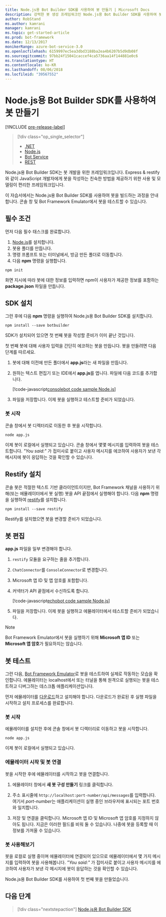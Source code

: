 ```yaml
---
title: Node.js용 Bot Builder SDK를 사용하여 봇 만들기 | Microsoft Docs
description: 강력한 봇 생성 프레임워크인 Node.js용 Bot Builder SDK를 사용하여 봇을 만듭니다.
author: RobStand
ms.author: kamrani
manager: kamrani
ms.topic: get-started-article
ms.prod: bot-framework
ms.date: 12/13/2017
monikerRange: azure-bot-service-3.0
ms.openlocfilehash: 6159997ec5ea3dbd3188ba2ea4b6207b5d9db08f
ms.sourcegitcommit: 97bb24f15041caccef4ca5736aa14f144881e0c6
ms.translationtype: HT
ms.contentlocale: ko-KR
ms.lasthandoff: 08/06/2018
ms.locfileid: "39567552"
---
```

# <a name="create-a-bot-with-the-bot-builder-sdk-for-nodejs"></a>Node.js용 Bot Builder SDK를 사용하여 봇 만들기

[!INCLUDE [pre-release-label](../includes/pre-release-label-v3.md)]

> [!div class="op_single_selector"]
> - [.NET](../dotnet/bot-builder-dotnet-quickstart.md)
> - [Node.js](../nodejs/bot-builder-nodejs-quickstart.md)
> - [Bot Service](../bot-service-quickstart.md)
> - [REST](../rest-api/bot-framework-rest-connector-quickstart.md)

Node.js용 Bot Builder SDK는 봇 개발을 위한 프레임워크입니다. Express & restify와 같이 JavaScript 개발자에게 봇을 작성하는 친숙한 방법을 제공하기 위한 사용 및 모델링이 편리한 프레임워크입니다.

이 자습서에서는 Node.js용 Bot Builder SDK를 사용하여 봇을 빌드하는 과정을 안내합니다. 콘솔 창 및 Bot Framework Emulator에서 봇을 테스트할 수 있습니다.

## <a name="prerequisites"></a>필수 조건
먼저 다음 필수 태스크를 완료합니다.

1. [Node.js](https://nodejs.org)를 설치합니다.
2. 봇용 폴더를 만듭니다.
3. 명령 프롬프트 또는 터미널에서, 방금 만든 폴더로 이동합니다.
4. 다음 **npm** 명령을 실행합니다.

```nodejs
npm init
```

화면 지시에 따라 봇에 대한 정보를 입력하면 npm이 사용자가 제공한 정보를 포함하는 **package.json** 파일을 만듭니다. 

## <a name="install-the-sdk"></a>SDK 설치
그런 후에 다음 **npm** 명령을 실행하여 Node.js용 Bot Builder SDK를 설치합니다.

```nodejs
npm install --save botbuilder
```

SDK가 설치되어 있으면 첫 번째 봇을 작성할 준비가 이미 끝난 것입니다.

첫 번째 봇에 대해 사용자 입력을 간단히 에코하는 봇을 만듭니다. 봇을 만들려면 다음 단계를 따르세요.

1. 봇에 대해 이전에 만든 폴더에서 **app.js**라는 새 파일을 만듭니다.
2. 원하는 텍스트 편집기 또는 IDE에서 **app.js**를 엽니다. 파일에 다음 코드를 추가합니다. 

   [!code-javascript[consolebot code sample Node.js](../includes/code/node-getstarted.js#consolebot)]

3. 파일을 저장합니다. 이제 봇을 실행하고 테스트할 준비가 되었습니다.

### <a name="start-your-bot"></a>봇 시작

콘솔 창에서 봇 디렉터리로 이동한 후 봇을 시작합니다.

```nodejs
node app.js
```

이제 봇이 로컬에서 실행되고 있습니다. 콘솔 창에서 몇몇 메시지를 입력하여 봇을 테스트합니다.
*"You said:"* 가 접미사로 붙이고 사용자 메시지를 에코하여 사용자가 보낸 각 메시지에 봇이 응답하는 것을 확인할 수 있습니다.

## <a name="install-restify"></a>Restify 설치

콘솔 봇은 적절한 텍스트 기반 클라이언트이지만, Bot Framework 채널을 사용하기 위해(또는 에뮬레이터에서 봇 실행) 봇을 API 끝점에서 실행해야 합니다. 다음 **npm** 명령을 실행하여 <a href="http://restify.com/" target="_blank">restify</a>를 설치합니다.

```nodejs
npm install --save restify
```

Restify를 설치했으면 봇을 변경할 준비가 되었습니다.

## <a name="edit-your-bot"></a>봇 편집

**app.js** 파일을 일부 변경해야 합니다. 

1. `restify` 모듈을 요구하는 줄을 추가합니다.
2. `ChatConnector`를 `ConsoleConnector`로 변경합니다.
3. Microsoft 앱 ID 및 앱 암호를 포함합니다.
4. 커넥터가 API 끝점에서 수신하도록 합니다.

   [!code-javascript[echobot code sample Node.js](../includes/code/node-getstarted.js#echobot)]

5. 파일을 저장합니다. 이제 봇을 실행하고 에뮬레이터에서 테스트할 준비가 되었습니다.

> [!NOTE] 
> Bot Framework Emulator에서 봇을 실행하기 위해 **Microsoft 앱 ID** 또는 **Microsoft 앱 암호**가 필요하지는 않습니다.

## <a name="test-your-bot"></a>봇 테스트
그런 다음, [Bot Framework Emulator](../bot-service-debug-emulator.md)로 봇을 테스트하여 실제로 작동하는 모습을 확인합니다. 에뮬레이터는 localhost에서 또는 터널을 통해 원격으로 실행되는 봇을 테스트하고 디버그하는 데스크톱 애플리케이션입니다.

먼저 에뮬레이터를 [다운로드](https://emulator.botframework.com)하고 설치해야 합니다. 다운로드가 완료된 후 실행 파일을 시작하고 설치 프로세스를 완료합니다.

### <a name="start-your-bot"></a>봇 시작

에뮬레이터를 설치한 후에 콘솔 창에서 봇 디렉터리로 이동하고 봇을 시작합니다.

```nodejs
node app.js
```
   
이제 봇이 로컬에서 실행되고 있습니다.

### <a name="start-the-emulator-and-connect-your-bot"></a>에뮬레이터 시작 및 봇 연결
봇을 시작한 후에 에뮬레이터를 시작하고 봇을 연결합니다.

1. 에뮬레이터 창에서 **새 봇 구성 만들기** 링크를 클릭합니다. 

2. 주소 표시줄에 `http://localhost:port-number/api/messages`를 입력합니다. 여기서 *port-number*는 애플리케이션이 실행 중인 브라우저에 표시되는 포트 번호와 일치합니다.

3. 저장 및 연결을 클릭합니다. Microsoft 앱 ID 및 Microsoft 앱 암호를 지정하지 않아도 됩니다. 지금은 이러한 필드를 비워 둘 수 있습니다. 나중에 봇을 등록할 때 이 정보를 가져올 수 있습니다.

### <a name="try-out-your-bot"></a>봇 사용해보기

봇을 로컬로 실행 중이며 에뮬레이터에 연결되어 있으므로 에뮬레이터에서 몇 가지 메시지를 입력하여 봇을 사용해봅니다.
*"You said:"* 가 접미사로 붙이고 사용자 메시지를 에코하여 사용자가 보낸 각 메시지에 봇이 응답하는 것을 확인할 수 있습니다.

Node.js용 Bot Builder SDK를 사용하여 첫 번째 봇을 만들었습니다.

## <a name="next-steps"></a>다음 단계

> [!div class="nextstepaction"]
> [Node.js용 Bot Builder SDK](bot-builder-nodejs-overview.md)

